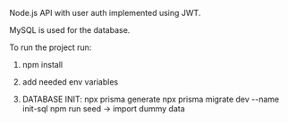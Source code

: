 Node.js API with user auth implemented using JWT.

MySQL is used for the database.

To run the project run:

1. npm install

2. add needed env variables

3. DATABASE INIT:
   npx prisma generate
   npx prisma migrate dev --name init-sql
   npm run seed -> import dummy data
